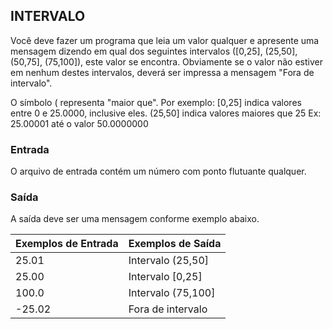 ## INTERVALO

Você deve fazer um programa que leia um valor qualquer e apresente uma mensagem dizendo em qual dos seguintes intervalos ([0,25], (25,50], (50,75], (75,100]), este valor se encontra. Obviamente se o valor não estiver em nenhum destes intervalos, deverá ser impressa a mensagem "Fora de intervalo".

O símbolo ( representa "maior que". Por exemplo:
[0,25] indica valores entre 0 e 25.0000, inclusive eles.
(25,50] indica valores maiores que 25 Ex: 25.00001 até o valor 50.0000000

### Entrada

O arquivo de entrada contém um número com ponto flutuante qualquer.

### Saída

A saída deve ser uma mensagem conforme exemplo abaixo.

|**Exemplos de Entrada**|**Exemplos de Saída**  |
|   :---            |   :---            |
|25.01              |Intervalo (25,50]  |
|25.00              |Intervalo [0,25]   |
|100.0              |Intervalo (75,100] |
|-25.02             |Fora de intervalo  |
